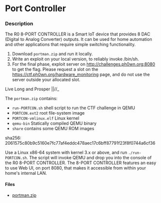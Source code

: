# Port Controller

### Description
The R0 8-PORT CONTROLLER is a Smart IoT device that provides 8 DAC (Digital to Analog Converter) outputs. It can be used for home automation and other applications that require simple switching functionality.

1. Download `portman.zip` and run it locally.
2. Write an exploit on your local version, to reliably invoke /bin/sh.
3. For the final phase, exploit server on http://challenges.ph0wn.org:8080 to get the flag. Please request a slot on the https://ctf.ph0wn.org/hardware_monitoring page, and do not use the server outside your allocated slot.

Live Long and Prosper ||//_

The `portman.zip` contains:
- `run-PORTCON.sh` shell script to run the CTF challenge in QEMU
- `PORTCON.ext2` root file-system image
- `PORTCON-vmlinux.elf` Linux kernel
- `qemu-bin` Statically compiled QEMU binary
- `share` contains some QEMU ROM images

sha256:
2061575c80b9c5160e7fc77af4eddc478aec17c6bff87791f23f8f0744a6cf36

Use a Linux x86-64 system with kernel 3.x or above, and run `./run-PORTCON.sh`. The script will invoke QEMU and drop you into the console of the R0 8-PORT CONTROLLER.
The 8-PORT CONTROLLER features an easy to use Web UI, on port 8080, that makes it accessible from within your home's internal LAN.

#### Files
- [portman.zip](./files/portman.zip)